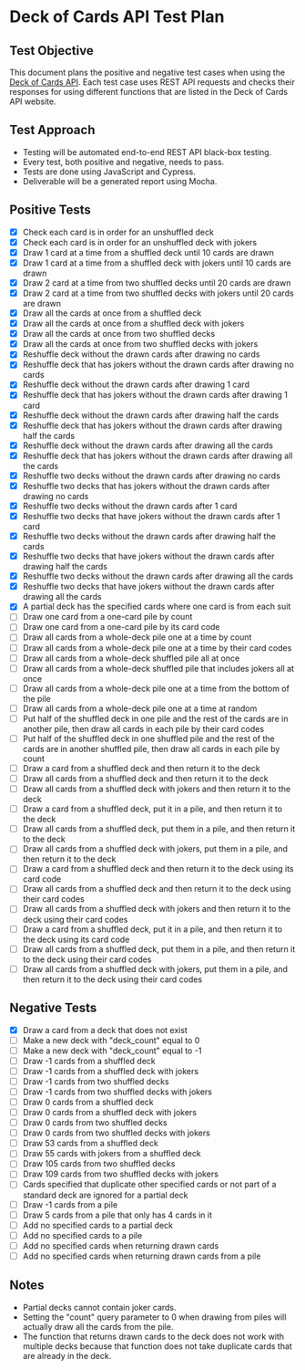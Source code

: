 # Deck of Cards API Test Plan

## Test Objective

This document plans the positive and negative test cases when using the [Deck of Cards API](https://www.deckofcardsapi.com/). Each test case uses REST API requests and checks their responses for using different functions that are listed in the Deck of Cards API website.

## Test Approach

- Testing will be automated end-to-end REST API black-box testing.
- Every test, both positive and negative, needs to pass.
- Tests are done using JavaScript and Cypress.
- Deliverable will be a generated report using Mocha.

## Positive Tests

- [x] Check each card is in order for an unshuffled deck
- [x] Check each card is in order for an unshuffled deck with jokers
- [x] Draw 1 card at a time from a shuffled deck until 10 cards are drawn
- [x] Draw 1 card at a time from a shuffled deck with jokers until 10 cards are drawn
- [x] Draw 2 card at a time from two shuffled decks until 20 cards are drawn
- [x] Draw 2 card at a time from two shuffled decks with jokers until 20 cards are drawn
- [x] Draw all the cards at once from a shuffled deck
- [x] Draw all the cards at once from a shuffled deck with jokers
- [x] Draw all the cards at once from two shuffled decks
- [x] Draw all the cards at once from two shuffled decks with jokers
- [x] Reshuffle deck without the drawn cards after drawing no cards
- [x] Reshuffle deck that has jokers without the drawn cards after drawing no cards
- [x] Reshuffle deck without the drawn cards after drawing 1 card
- [x] Reshuffle deck that has jokers without the drawn cards after drawing 1 card
- [x] Reshuffle deck without the drawn cards after drawing half the cards
- [x] Reshuffle deck that has jokers without the drawn cards after drawing half the cards
- [x] Reshuffle deck without the drawn cards after drawing all the cards
- [x] Reshuffle deck that has jokers without the drawn cards after drawing all the cards
- [x] Reshuffle two decks without the drawn cards after drawing no cards
- [x] Reshuffle two decks that has jokers without the drawn cards after drawing no cards
- [x] Reshuffle two decks without the drawn cards after 1 card
- [x] Reshuffle two decks that have jokers without the drawn cards after 1 card
- [x] Reshuffle two decks without the drawn cards after drawing half the cards
- [x] Reshuffle two decks that have jokers without the drawn cards after drawing half the cards
- [x] Reshuffle two decks without the drawn cards after drawing all the cards
- [x] Reshuffle two decks that have jokers without the drawn cards after drawing all the cards
- [x] A partial deck has the specified cards where one card is from each suit
- [ ] Draw one card from a one-card pile by count
- [ ] Draw one card from a one-card pile by its card code
- [ ] Draw all cards from a whole-deck pile one at a time by count
- [ ] Draw all cards from a whole-deck pile one at a time by their card codes
- [ ] Draw all cards from a whole-deck shuffled pile all at once
- [ ] Draw all cards from a whole-deck shuffled pile that includes jokers all at once
- [ ] Draw all cards from a whole-deck pile one at a time from the bottom of the pile
- [ ] Draw all cards from a whole-deck pile one at a time at random
- [ ] Put half of the shuffled deck in one pile and the rest of the cards are in another pile, then draw all cards in each pile by their card codes
- [ ] Put half of the shuffled deck in one shuffled pile and the rest of the cards are in another shuffled pile, then draw all cards in each pile by count
- [ ] Draw a card from a shuffled deck and then return it to the deck
- [ ] Draw all cards from a shuffled deck and then return it to the deck
- [ ] Draw all cards from a shuffled deck with jokers and then return it to the deck
- [ ] Draw a card from a shuffled deck, put it in a pile, and then return it to the deck
- [ ] Draw all cards from a shuffled deck, put them in a pile, and then return it to the deck
- [ ] Draw all cards from a shuffled deck with jokers, put them in a pile, and then return it to the deck
- [ ] Draw a card from a shuffled deck and then return it to the deck using its card code
- [ ] Draw all cards from a shuffled deck and then return it to the deck using their card codes
- [ ] Draw all cards from a shuffled deck with jokers and then return it to the deck using their card codes
- [ ] Draw a card from a shuffled deck, put it in a pile, and then return it to the deck using its card code
- [ ] Draw all cards from a shuffled deck, put them in a pile, and then return it to the deck using their card codes
- [ ] Draw all cards from a shuffled deck with jokers, put them in a pile, and then return it to the deck using their card codes

## Negative Tests

- [x] Draw a card from a deck that does not exist
- [ ] Make a new deck with "deck_count" equal to 0
- [ ] Make a new deck with "deck_count" equal to -1
- [ ] Draw -1 cards from a shuffled deck
- [ ] Draw -1 cards from a shuffled deck with jokers
- [ ] Draw -1 cards from two shuffled decks
- [ ] Draw -1 cards from two shuffled decks with jokers
- [ ] Draw 0 cards from a shuffled deck
- [ ] Draw 0 cards from a shuffled deck with jokers
- [ ] Draw 0 cards from two shuffled decks
- [ ] Draw 0 cards from two shuffled decks with jokers
- [ ] Draw 53 cards from a shuffled deck
- [ ] Draw 55 cards with jokers from a shuffled deck
- [ ] Draw 105 cards from two shuffled decks
- [ ] Draw 109 cards from two shuffled decks with jokers
- [ ] Cards specified that duplicate other specified cards or not part of a standard deck are ignored for a partial deck
- [ ] Draw -1 cards from a pile
- [ ] Draw 5 cards from a pile that only has 4 cards in it
- [ ] Add no specified cards to a partial deck
- [ ] Add no specified cards to a pile
- [ ] Add no specified cards when returning drawn cards
- [ ] Add no specified cards when returning drawn cards from a pile

## Notes

- Partial decks cannot contain joker cards.
- Setting the "count" query parameter to 0 when drawing from piles will actually draw all the cards from the pile.
- The function that returns drawn cards to the deck does not work with multiple decks because that function does not take duplicate cards that are already in the deck.
